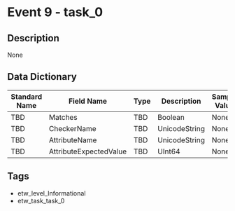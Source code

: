 # Event 9 - task_0

## Description
None

## Data Dictionary
|Standard Name|Field Name|Type|Description|Sample Value|
|---|---|---|---|---|
|TBD|Matches|TBD|Boolean|None|None|
|TBD|CheckerName|TBD|UnicodeString|None|None|
|TBD|AttributeName|TBD|UnicodeString|None|None|
|TBD|AttributeExpectedValue|TBD|UInt64|None|None|

## Tags
* etw_level_Informational
* etw_task_task_0